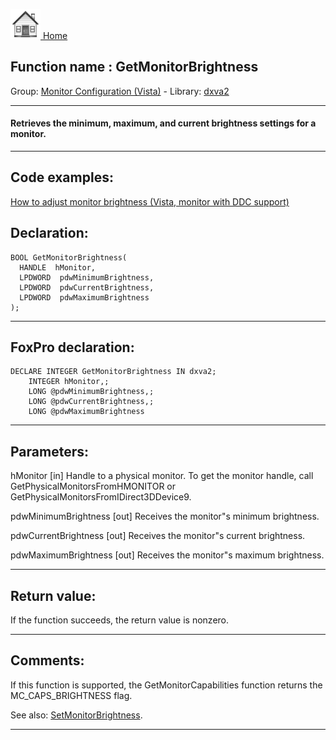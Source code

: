 [<img src="../../images/home.png"> Home ](https://github.com/VFPX/Win32API)  

## Function name : GetMonitorBrightness
Group: [Monitor Configuration (Vista)](../../functions_group.md#Monitor_Configuration_(Vista))  -  Library: [dxva2](../../Libraries.md#dxva2)  
***  


#### Retrieves the minimum, maximum, and current brightness settings for a monitor.
***  


## Code examples:
[How to adjust monitor brightness (Vista, monitor with DDC support)](../../samples/sample_543.md)  

## Declaration:
```foxpro  
BOOL GetMonitorBrightness(
  HANDLE  hMonitor,
  LPDWORD  pdwMinimumBrightness,
  LPDWORD  pdwCurrentBrightness,
  LPDWORD  pdwMaximumBrightness
);  
```  
***  


## FoxPro declaration:
```foxpro  
DECLARE INTEGER GetMonitorBrightness IN dxva2;
	INTEGER hMonitor,;
	LONG @pdwMinimumBrightness,;
	LONG @pdwCurrentBrightness,;
	LONG @pdwMaximumBrightness  
```  
***  


## Parameters:
hMonitor
[in]  Handle to a physical monitor. To get the monitor handle, call GetPhysicalMonitorsFromHMONITOR or GetPhysicalMonitorsFromIDirect3DDevice9.

pdwMinimumBrightness
[out]  Receives the monitor"s minimum brightness. 

pdwCurrentBrightness
[out]  Receives the monitor"s current brightness. 

pdwMaximumBrightness
[out]  Receives the monitor"s maximum brightness.   
***  


## Return value:
If the function succeeds, the return value is nonzero.  
***  


## Comments:
If this function is supported, the GetMonitorCapabilities function returns the MC_CAPS_BRIGHTNESS flag.  
  
See also: [SetMonitorBrightness](../dxva2/SetMonitorBrightness.md).  
  
***  

